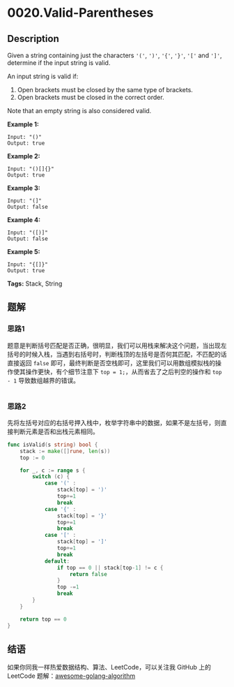 # 0020.Valid-Parentheses

## Description

Given a string containing just the characters `'('`, `')'`, `'{'`, `'}'`, `'['` and `']'`, determine if the input string is valid.

An input string is valid if:

1. Open brackets must be closed by the same type of brackets.
2. Open brackets must be closed in the correct order.

Note that an empty string is also considered valid.

**Example 1:**

```text
Input: "()"
Output: true
```

**Example 2:**

```text
Input: "()[]{}"
Output: true
```

**Example 3:**

```text
Input: "(]"
Output: false
```

**Example 4:**

```text
Input: "([)]"
Output: false
```

**Example 5:**

```text
Input: "{[]}"
Output: true
```

**Tags:** Stack, String

## 题解

### 思路1

题意是判断括号匹配是否正确，很明显，我们可以用栈来解决这个问题，当出现左括号的时候入栈，当遇到右括号时，判断栈顶的左括号是否何其匹配，不匹配的话直接返回 `false` 即可，最终判断是否空栈即可，这里我们可以用数组模拟栈的操作使其操作更快，有个细节注意下 `top = 1;`，从而省去了之后判空的操作和 `top - 1` 导致数组越界的错误。

```go

```

### 思路2

先将左括号对应的右括号押入栈中，枚举字符串中的数据，如果不是左括号，则直接判断元素是否和出栈元素相同。

```go
func isValid(s string) bool {
    stack := make([]rune, len(s))
    top := 0

    for _, c := range s {
        switch (c) {
            case '(' :
                stack[top] = ')'
                top+=1
                break
            case '{' :
                stack[top] = '}'
                top+=1
                break
            case '[' :
                stack[top] = ']'
                top+=1
                break
            default:
                if top == 0 || stack[top-1] != c {
                    return false
                }
                top -=1
                break
        }
    }

    return top == 0
}
```

## 结语

如果你同我一样热爱数据结构、算法、LeetCode，可以关注我 GitHub 上的 LeetCode 题解：[awesome-golang-algorithm](https://github.com/Golang-Solutions/awesome-golang-algorithm)

